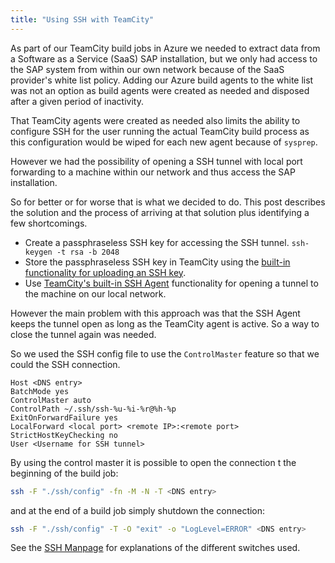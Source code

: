 ```yaml
---
title: "Using SSH with TeamCity"
---
```

As part of our TeamCity build jobs in Azure we needed to extract data from a
 Software as a Service (SaaS) SAP installation, but we only had access to the
 SAP system from within our own network because of the SaaS provider's white
 list policy. Adding our Azure build agents to the white list was not an
 option as build agents were created as needed and disposed after a given period
 of inactivity.

That TeamCity agents were created as needed also limits the ability to configure
 SSH for the user running the actual TeamCity build process as this configuration
 would be wiped for each new agent because of `sysprep`.

However we had the possibility of opening a SSH tunnel with local port forwarding
 to a machine within our network and thus access the SAP installation.

So for better or for worse that is what we decided to do. This post describes
 the solution and the process of arriving at that solution plus identifying a
 few shortcomings.

* Create a passphraseless SSH key for accessing the SSH tunnel.
  ```ssh-keygen -t rsa -b 2048```
* Store the passphraseless SSH key in TeamCity using the
  [built-in functionality for uploading an SSH key](https://confluence.jetbrains.com/display/TCD10/SSH+Keys+Management).
* Use [TeamCity's built-in SSH Agent](https://confluence.jetbrains.com/display/TCD10/SSH+Agent)
  functionality for opening a tunnel to the machine on our local network.

However the main problem with this approach was that the SSH Agent keeps the
 tunnel open as long as the TeamCity agent is active. So a way to close the
 tunnel again was needed.

So we used the SSH config file to use the `ControlMaster` feature so that we
 could the SSH connection.

```ssh
Host <DNS entry>
BatchMode yes
ControlMaster auto
ControlPath ~/.ssh/ssh-%u-%i-%r@%h-%p
ExitOnForwardFailure yes
LocalForward <local port> <remote IP>:<remote port>
StrictHostKeyChecking no
User <Username for SSH tunnel>
```

By using the control master it is possible to open the connection t the
 beginning of the build job:

```bash
ssh -F "./ssh/config" -fn -M -N -T <DNS entry>
```

and at the end of a build job simply shutdown the connection:

```bash
ssh -F "./ssh/config" -T -O "exit" -o "LogLevel=ERROR" <DNS entry>
```

See the [SSH Manpage](https://man.openbsd.org/ssh) for explanations of the
 different switches used.
